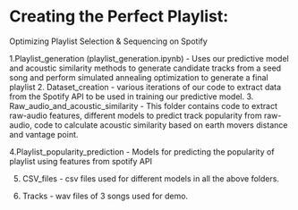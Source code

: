 # Creating the Perfect Playlist:
Optimizing Playlist Selection & Sequencing on Spotify

1.Playlist_generation (playlist_generation.ipynb) - Uses our predictive model and acoustic
 similarity methods to generate candidate tracks from a seed song and perform simulated
  annealing optimization to generate a final playlist
2. Dataset_creation - various iterations of our code to extract data from the Spotify API to 
be used in training our predictive model.
3. Raw_audio_and_acoustic_similarity - This folder contains code to extract raw-audio features,
different models to predict track popularity from raw-audio, code to calculate acoustic similarity based
on earth movers distance and vantage point.

4.Playlist_popularity_prediction - Models for predicting the popularity of playlist using  features from
spotify API

5. CSV_files - csv files used for different models in all the above folders.

6. Tracks - wav files of 3 songs used for demo.